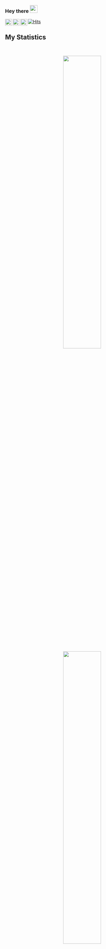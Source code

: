 <!-- <h1 align="center">
  <b>Vivek Kakadiya</b>
</h1> -->
### Hey there <img src="https://media.giphy.com/media/hvRJCLFzcasrR4ia7z/giphy.gif" width="25px">
<a href="https://discord.gg/nfVuEH2pkA">
  <img align="left" alt="Vivek's Discord" width="22px" src="https://raw.githubusercontent.com/peterthehan/peterthehan/master/assets/discord.svg" />
</a>
<a href="https://twitter.com/vivekkakadiya0">
  <img align="left" alt="Vivek Kakadiya | Twitter" width="22px" src="https://raw.githubusercontent.com/peterthehan/peterthehan/master/assets/twitter.svg" />
</a>
<a href="https://in.linkedin.com/in/vivek-kakadiya">
  <img align="left" alt="Vivek's LinkedIN" width="22px" src="https://raw.githubusercontent.com/peterthehan/peterthehan/master/assets/linkedin.svg" />
</a>


<a href="https://hits.sh/github.com/vivekkakadiya/"><img alt="Hits" src="https://hits.sh/github.com/vivekkakadiya.svg?label=Profile%20views&color=2E3440&labelColor=434C5E"/></a>
<br>

<p>

</p>


## My Statistics

<br/>
<p align="center">
  <a href="https://github.com/vivekkakadiya">
  <img width="49.5%" src="https://github-readme-stats.vercel.app/api?username=vivekkakadiya&show_icons=true&theme=nord&hide_border=true&rank_icon=github" />
    
  </a>
</p>
<p align="center">
  <a href="https://github.com/vivekkakadiya">
    
<img width="49.5%" src="https://streak-stats.demolab.com?user=vivekkakadiya&theme=nord" />
  </a>
</p>
[![GitHub Streak]()](https://git.io/streak-stats)
<br>



  <br/>

  


[![vivek Trips' Activity Graph](https://github-readme-activity-graph.cyclic.app/graph?username=vivekkakadiya&theme=react-dark)](https://github.com/vivekkakadiya)

------

Credit: [vivek kakadiya](https://github.com/vivekkakadiya)

Last Edited on: 24/12/2021
